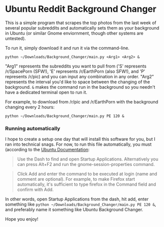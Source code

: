 # Ubuntu Reddit Background Changer

This is a simple program that scrapes the top photos from the last week of several popular subreddits and automatically sets them as your background in Ubuntu (or similar Gnome enviornment, though other systems are untested).

To run it, simply download it and run it via the command-line.

`python ~/Downloads/Background_Changer/main.py <Arg1> <Arg2> &`

 "Arg1" represents the subreddits you want to pull from ('S' represents /r/SpacePorn (SFW!), 'E' represents /r/EarthPorn (also SFW!), and 'P' represents /r/pic) and you can input any combination in any order. "Arg2" represents the interval you'd like to space between the changing of the background. `&` makes the command run in the background so you needn't have a dedicated terminal open to run it.

 For example, to download from /r/pic and /r/EarthPorn with the background changing every 2 hours:

 `python ~/Downloads/Background_Changer/main.py PE 120 &`


### Running automatically

 I hope to create a setup one day that will install this software for you, but I ran into technical snags. For now, to run this file automatically, you must (according to the [Ubuntu Documentation](https://help.ubuntu.com/stable/ubuntu-help/startup-applications.html):

 > Use the Dash to find and open Startup Applications. Alternatively you can press Alt+F2 and run the gnome-session-properties command.

> Click Add and enter the command to be executed at login (name and comment are optional). For example, to make Firefox start automatically, it's sufficient to type firefox in the Command field and confirm with Add.

In other words, open Startup Applications from the dash, hit add, enter something like `python ~/Downloads/Background_Changer/main.py PE 120 &`, and preferably name it something like Ubuntu Background Changer.


Hope you enjoy!
